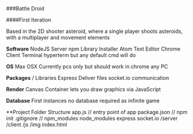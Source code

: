 ###Battle Droid

####First Iteration

Based in the 2D shooter asteroid, where a single player shoots asteroids,
with a multiplayer and movement elements

**Software**
  NodeJS      Server
  npm         Library Installer
  Atom        Text Editor
  Chrome      Client
  Terminal    hyperterm but any default cmd will do

**OS**
  Max OSX     Currently pcs only but should work in chrome any PC

**Packages** /    Libraries
  Express     Deliver files
  socket.io   communication

**Render**
  Canvas      Container lets you draw graphics via JavaScript

**Database**
  First instances no database required as infinite game


**Project Folder Structure
  app.js        // entry point of app
  package.json  // npm init
  .gitignore    // npm_modules
  node_modules
    express
    socket.io
  /server
  /client
    /js
    /img
    index.html
